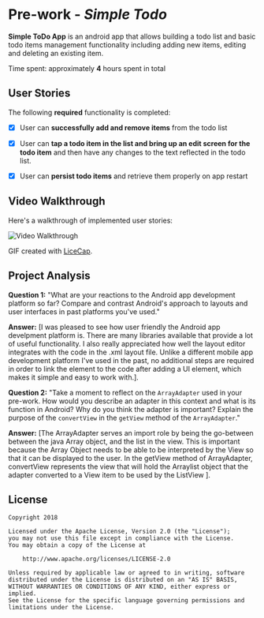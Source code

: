 # Pre-work - *Simple Todo* 

**Simple ToDo App** is an android app that allows building a todo list and basic todo items management functionality including adding new items, editing and deleting an existing item.

Time spent: approximately **4** hours spent in total

## User Stories

The following **required** functionality is completed:

* [x] User can **successfully add and remove items** from the todo list
* [x] User can **tap a todo item in the list and bring up an edit screen for the todo item** and then have any changes to the text reflected in the todo list.
* [x] User can **persist todo items** and retrieve them properly on app restart


## Video Walkthrough

Here's a walkthrough of implemented user stories:

<img src='http://i.imgur.com/link/to/your/gif/file.gif' title='Video Walkthrough' width='' alt='Video Walkthrough' />

GIF created with [LiceCap](http://www.cockos.com/licecap/).

## Project Analysis

**Question 1:** "What are your reactions to the Android app development platform so far? Compare and contrast Android's approach to layouts and user interfaces in past platforms you've used."

**Answer:** [I was pleased to see how user friendly the Android app develpment platform is. There are many libraries available that provide a lot of useful functionality. I also really appreciated how well the layout editor integrates with the code in the .xml layout file. Unlike a different mobile app development platform I've used in the past, no additional steps are required in order to link the element to the code after adding a UI element, which makes it simple and easy to work with.].

**Question 2:** "Take a moment to reflect on the `ArrayAdapter` used in your pre-work. How would you describe an adapter in this context and what is its function in Android? Why do you think the adapter is important? Explain the purpose of the `convertView` in the `getView` method of the `ArrayAdapter`."

**Answer:** [The ArrayAdapter serves an import role by being the go-between between the java Array object, and the list in the view. This is important because the Array Object needs to be able to be interpreted by the View so that it can be displayed to the user.
In the getView method of ArrayAdapter, convertView represents the view that will hold the Arraylist object that the adapter converted to a View item to be used by the ListView  ].




## License

    Copyright 2018

    Licensed under the Apache License, Version 2.0 (the "License");
    you may not use this file except in compliance with the License.
    You may obtain a copy of the License at

        http://www.apache.org/licenses/LICENSE-2.0

    Unless required by applicable law or agreed to in writing, software
    distributed under the License is distributed on an "AS IS" BASIS,
    WITHOUT WARRANTIES OR CONDITIONS OF ANY KIND, either express or implied.
    See the License for the specific language governing permissions and
    limitations under the License.
